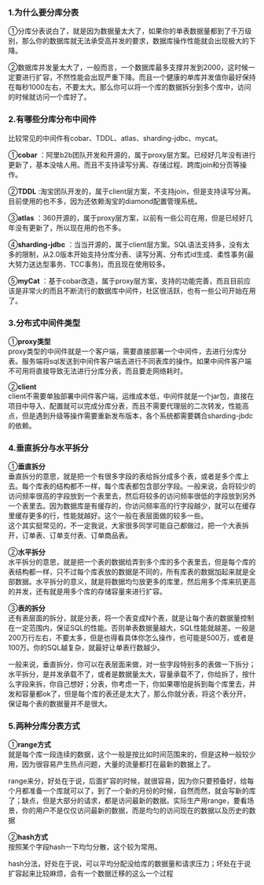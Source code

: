 ### 1.为什么要分库分表  
①分库分表说白了，就是因为数据量太大了，如果你的单表数据量都到了千万级别，那么你的数据库就无法承受高并发的要求，数据库操作性能就会出现极大的下降。      

②数据库并发量太大了，一般而言，一个数据库最多支撑并发到2000，这时候一定要进行扩容，不然性能会出现严重下降。而且一个健康的单库并发值你最好保持在每秒1000左右，不要太大。那么你可以将一个库的数据拆分到多个库中，访问的时候就访问一个库好了。
### 2.有哪些分库分布中间件    
比较常见的中间件有cobar、TDDL、atlas、sharding-jdbc、mycat。     

①**cobar** ：阿里b2b团队开发和开源的，属于proxy层方案。已经好几年没有进行更新了，基本没啥人用。而且不支持读写分离、存储过程、跨库join和分页等操作。     

②**TDDL** :淘宝团队开发的，属于client层方案，不支持join，但是支持读写分离。目前使用的也不多，因为还依赖淘宝的diamond配置管理系统。    

③**atlas** ：360开源的，属于proxy层方案，以前有一些公司在用，但是已经好几年没有更新了，所以现在用的也不多。   

④**sharding-jdbc** ：当当开源的，属于client层方案。SQL语法支持多，没有太多的限制，从2.0版本开始支持分库分表、读写分离、分布式id生成、柔性事务(最大努力送达型事务、TCC事务)。而且现在使用较多。     

⑤**myCat** ：基于cobar改造，属于proxy层方案，支持的功能完善，而且目前应该是非常火的而且不断流行的数据库中间件，社区很活跃，也有一些公司开始在用了。

### 3.分布式中间件类型      
①**proxy类型**    
proxy类型的中间件就是一个客户端，需要直接部署一个中间件，去进行分库分表。服务端将sql发送到中间件客户端去进行不同表库的操作。如果中间件客户端不可用将直接导致无法进行分库分表，而且要走网络耗时。     

②**client**     
client不需要单独部署中间件客户端，运维成本低，中间件就是一个jar包，直接在项目中导入、配置就可以完成分库分表，而且不需要代理层的二次转发，性能高点，但是遇到升级等操作需要重新发布版本，各个系统都需要耦合sharding-jbdc的依赖。
### 4.垂直拆分与水平拆分    
①**垂直拆分**           
垂直拆分的意思，就是把一个有很多字段的表给拆分成多个表，或者是多个库上去。每个库表的结构都不一样，每个库表都包含部分字段。一般来说，会将较少的访问频率很高的字段放到一个表里去，然后将较多的访问频率很低的字段放到另外一个表里去。因为数据库是有缓存的，你访问频率高的行字段越少，就可以在缓存里缓存更多的行，性能就越好。这个一般在表层面做的较多一些。     
这个其实挺常见的，不一定我说，大家很多同学可能自己都做过，把一个大表拆开，订单表、订单支付表、订单商品表。    

②**水平拆分**     
水平拆分的意思，就是把一个表的数据给弄到多个库的多个表里去，但是每个库的表结构都一样，只不过每个库表放的数据是不同的，所有库表的数据加起来就是全部数据。水平拆分的意义，就是将数据均匀放更多的库里，然后用多个库来抗更高的并发，还有就是用多个库的存储容量来进行扩容。     

③**表的拆分**     
还有表层面的拆分，就是分表，将一个表变成N个表，就是让每个表的数据量控制在一定范围内，保证SQL的性能。否则单表数据量越大，SQL性能就越差。一般是200万行左右，不要太多，但是也得看具体你怎么操作，也可能是500万，或者是100万。你的SQL越复杂，就最好让单表行数越少。     

一般来说，垂直拆分，你可以在表层面来做，对一些字段特别多的表做一下拆分；水平拆分，是并发承载不了，或者是数据量太大，容量承载不了，你给拆了，按什么字段来拆，你自己想好；分表，你考虑一下，你如果哪怕是拆到每个库里去，并发和容量都ok了，但是每个库的表还是太大了，那么你就分表，将这个表分开，保证每个表的数据量并不是很大。    

### 5.两种分库分表方式     
①**range方式**    
就是每个库一段连续的数据，这个一般是按比如时间范围来的，但是这种一般较少用，因为很容易产生热点问题，大量的流量都打在最新的数据上了。      

range来分，好处在于说，后面扩容的时候，就很容易，因为你只要预备好，给每个月都准备一个库就可以了，到了一个新的月份的时候，自然而然，就会写新的库了；缺点，但是大部分的请求，都是访问最新的数据。实际生产用range，要看场景，你的用户不是仅仅访问最新的数据，而是均匀的访问现在的数据以及历史的数据

②**hash方式**    
按照某个字段hash一下均匀分散，这个较为常用。

hash分法，好处在于说，可以平均分配没给库的数据量和请求压力；坏处在于说扩容起来比较麻烦，会有一个数据迁移的这么一个过程